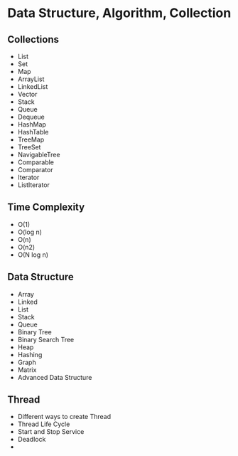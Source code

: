 # Data Structure, Algorithm,  Collection
## Collections
- List
- Set 
- Map 
- ArrayList 
- LinkedList 
- Vector 
- Stack 
- Queue
- Dequeue
- HashMap 
- HashTable 
- TreeMap 
- TreeSet 
- NavigableTree 
- Comparable 
- Comparator
- Iterator 
- ListIterator

## Time Complexity
- O(1)
- O(log n)
- O(n)
- O(n2)
- O(N log n)

## Data Structure
- Array 
- Linked 
- List 
- Stack 
- Queue 
- Binary Tree 
- Binary Search Tree 
- Heap 
- Hashing 
- Graph 
- Matrix 
- Advanced Data Structure

## Thread
- Different ways to create Thread
- Thread Life Cycle
- Start and Stop Service
- Deadlock
- 